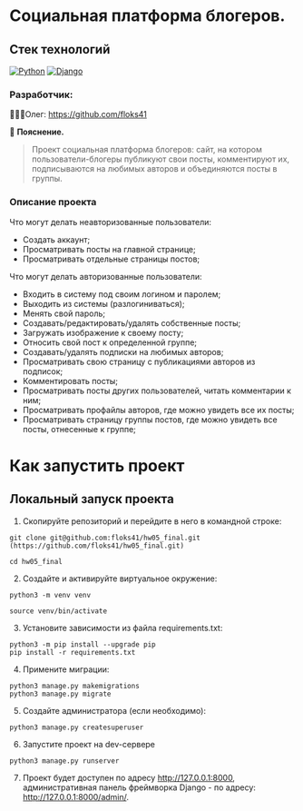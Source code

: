 # Социальная платформа блогеров.
## Стек технологий
[![Python](https://img.shields.io/badge/-Python-464646?style=flat-square&logo=Python)](https://www.python.org/)
[![Django](https://img.shields.io/badge/-Django-464646?style=flat-square&logo=Django)](https://www.djangoproject.com/)
### Разработчик:

👨🏼‍💻Олег: https://github.com/floks41

:small_orange_diamond: **Пояснение.**
> Проект социальная платформа блогеров: сайт, на котором пользователи-блогеры публикуют свои посты, комментируют их, подписываются на любимых авторов и объединяются посты в группы.

### Описание проекта
Что могут делать неавторизованные пользователи:
- Создать аккаунт;
- Просматривать посты на главной странице;
- Просматривать отдельные страницы постов;

Что могут делать авторизованные пользователи:
- Входить в систему под своим логином и паролем;
- Выходить из системы (разлогиниваться);
- Менять свой пароль;
- Создавать/редактировать/удалять собственные посты;
- Загружать изображение к своему посту;
- Относить свой пост к определенной группе;
- Создавать/удалять подписки на любимых авторов;
- Просматривать свою страницу с публикациями авторов из подписок;
- Комментировать посты; 
- Просматривать посты других пользователей, читать комментарии к ним;
- Просматривать профайлы авторов, где можно увидеть все их посты;
- Просматривать страницу группы постов, где можно увидеть все посты, отнесенные к группе;

# Как запустить проект

## Локальный запуск проекта
1. Скопируйте репозиторий и перейдите в него в командной строке:

```
git clone git@github.com:floks41/hw05_final.git (https://github.com/floks41/hw05_final.git)
```

```
cd hw05_final
```

2. Создайте и активируйте виртуальное окружение:

```
python3 -m venv venv
```

```
source venv/bin/activate
```

3. Установите зависимости из файла requirements.txt:

```
python3 -m pip install --upgrade pip
pip install -r requirements.txt
```

4. Примените миграции:

```
python3 manage.py makemigrations
python3 manage.py migrate
```

5. Создайте администратора (если необходимо):

```
python3 manage.py createsuperuser
```

6. Запустите проект на dev-сервере

```
python3 manage.py runserver
```

7. Проект будет доступен по адресу  http://127.0.0.1:8000,  административная панель фреймворка Django - по адресу: http://127.0.0.1:8000/admin/.